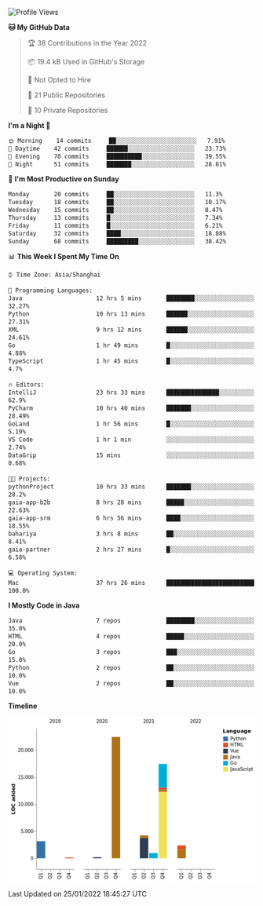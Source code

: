 <!--START_SECTION:waka-->
![Profile Views](http://img.shields.io/badge/Profile%20Views-0-blue)

**🐱 My GitHub Data** 

> 🏆 38 Contributions in the Year 2022
 > 
> 📦 19.4 kB Used in GitHub's Storage 
 > 
> 🚫 Not Opted to Hire
 > 
> 📜 21 Public Repositories 
 > 
> 🔑 10 Private Repositories  
 > 
**I'm a Night 🦉** 

```text
🌞 Morning    14 commits     ██░░░░░░░░░░░░░░░░░░░░░░░   7.91% 
🌆 Daytime    42 commits     ██████░░░░░░░░░░░░░░░░░░░   23.73% 
🌃 Evening    70 commits     ██████████░░░░░░░░░░░░░░░   39.55% 
🌙 Night      51 commits     ███████░░░░░░░░░░░░░░░░░░   28.81%

```
📅 **I'm Most Productive on Sunday** 

```text
Monday       20 commits     ██░░░░░░░░░░░░░░░░░░░░░░░   11.3% 
Tuesday      18 commits     ██░░░░░░░░░░░░░░░░░░░░░░░   10.17% 
Wednesday    15 commits     ██░░░░░░░░░░░░░░░░░░░░░░░   8.47% 
Thursday     13 commits     █░░░░░░░░░░░░░░░░░░░░░░░░   7.34% 
Friday       11 commits     █░░░░░░░░░░░░░░░░░░░░░░░░   6.21% 
Saturday     32 commits     ████░░░░░░░░░░░░░░░░░░░░░   18.08% 
Sunday       68 commits     █████████░░░░░░░░░░░░░░░░   38.42%

```


📊 **This Week I Spent My Time On** 

```text
⌚︎ Time Zone: Asia/Shanghai

💬 Programming Languages: 
Java                     12 hrs 5 mins       ████████░░░░░░░░░░░░░░░░░   32.27% 
Python                   10 hrs 13 mins      ██████░░░░░░░░░░░░░░░░░░░   27.31% 
XML                      9 hrs 12 mins       ██████░░░░░░░░░░░░░░░░░░░   24.61% 
Go                       1 hr 49 mins        █░░░░░░░░░░░░░░░░░░░░░░░░   4.88% 
TypeScript               1 hr 45 mins        █░░░░░░░░░░░░░░░░░░░░░░░░   4.7%

🔥 Editors: 
IntelliJ                 23 hrs 33 mins      ███████████████░░░░░░░░░░   62.9% 
PyCharm                  10 hrs 40 mins      ███████░░░░░░░░░░░░░░░░░░   28.49% 
GoLand                   1 hr 56 mins        █░░░░░░░░░░░░░░░░░░░░░░░░   5.19% 
VS Code                  1 hr 1 min          ░░░░░░░░░░░░░░░░░░░░░░░░░   2.74% 
DataGrip                 15 mins             ░░░░░░░░░░░░░░░░░░░░░░░░░   0.68%

🐱‍💻 Projects: 
pythonProject            10 hrs 33 mins      ███████░░░░░░░░░░░░░░░░░░   28.2% 
gaia-app-b2b             8 hrs 28 mins       █████░░░░░░░░░░░░░░░░░░░░   22.63% 
gaia-app-srm             6 hrs 56 mins       ████░░░░░░░░░░░░░░░░░░░░░   18.55% 
bahariya                 3 hrs 8 mins        ██░░░░░░░░░░░░░░░░░░░░░░░   8.41% 
gaia-partner             2 hrs 27 mins       █░░░░░░░░░░░░░░░░░░░░░░░░   6.58%

💻 Operating System: 
Mac                      37 hrs 26 mins      █████████████████████████   100.0%

```

**I Mostly Code in Java** 

```text
Java                     7 repos             ████████░░░░░░░░░░░░░░░░░   35.0% 
HTML                     4 repos             █████░░░░░░░░░░░░░░░░░░░░   20.0% 
Go                       3 repos             ███░░░░░░░░░░░░░░░░░░░░░░   15.0% 
Python                   2 repos             ██░░░░░░░░░░░░░░░░░░░░░░░   10.0% 
Vue                      2 repos             ██░░░░░░░░░░░░░░░░░░░░░░░   10.0%

```


**Timeline**

![Chart not found](https://raw.githubusercontent.com/youtiaoguagua/youtiaoguagua/master/charts/bar_graph.png) 


 Last Updated on 25/01/2022 18:45:27 UTC
<!--END_SECTION:waka-->